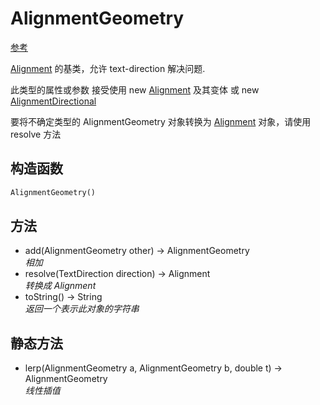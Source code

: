# AlignmentGeometry

[参考](https://api.flutter.dev/flutter/painting/AlignmentGeometry-class.html)

[Alignment](Alignment) 的基类，允许 text-direction 解决问题.

此类型的属性或参数 接受使用 new [Alignment](Alignment) 及其变体 或 new [AlignmentDirectional](AlignmentDirectional)

要将不确定类型的 AlignmentGeometry 对象转换为 [Alignment](Alignment) 对象，请使用 resolve 方法

## 构造函数

```dart
AlignmentGeometry()
```

## 方法

- add(AlignmentGeometry other) → AlignmentGeometry  
  *相加*
- resolve(TextDirection direction) → Alignment  
  *转换成 Alignment*
- toString() → String  
  *返回一个表示此对象的字符串*

## 静态方法

- lerp(AlignmentGeometry a, AlignmentGeometry b, double t) → AlignmentGeometry  
  *线性插值*
